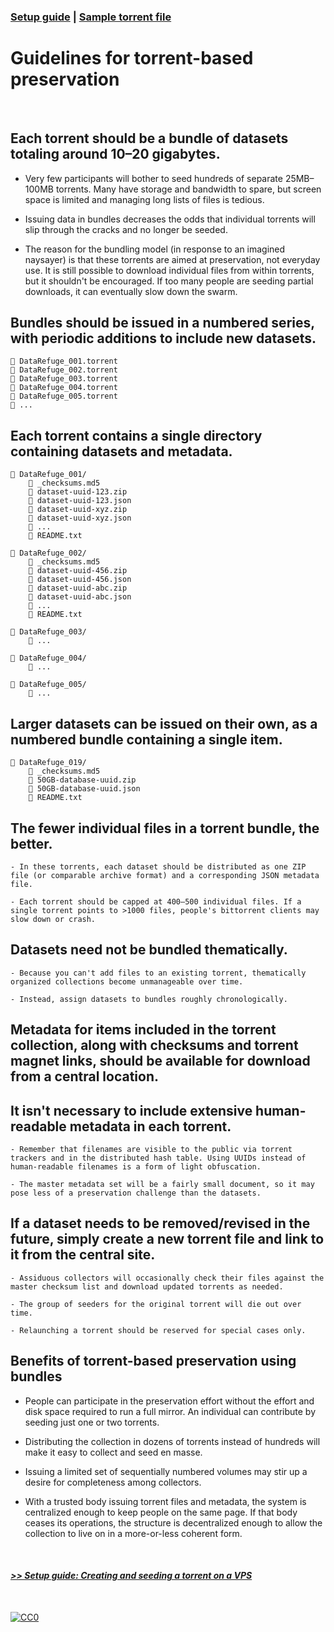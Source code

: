 ### [Setup guide](https://github.com/stevemclaugh/preservation-torrent/blob/master/Setup.md) | [Sample torrent file](https://github.com/stevemclaugh/preservation-torrent/blob/master/DataRefuge_001_test.torrent?raw=true)

# Guidelines for torrent-based preservation
&nbsp;

## Each torrent should be a bundle of datasets totaling around 10–20 gigabytes.

  - Very few participants will bother to seed hundreds of separate 25MB–100MB torrents. Many have storage and bandwidth to spare, but screen space is limited and managing long lists of files is tedious.

  - Issuing data in bundles decreases the odds that individual torrents will slip through the cracks and no longer be seeded.

  - The reason for the bundling model (in response to an imagined naysayer) is that these torrents are aimed at preservation, not everyday use. It is still possible to download individual files from within torrents, but it shouldn't be encouraged. If too many people are seeding partial downloads, it can eventually slow down the swarm.


## Bundles should be issued in a numbered series, with periodic additions to include new datasets.

```
📄 DataRefuge_001.torrent
📄 DataRefuge_002.torrent
📄 DataRefuge_003.torrent
📄 DataRefuge_004.torrent
📄 DataRefuge_005.torrent
📄 ...
```

## Each torrent contains a single directory containing datasets and metadata.

```
📂 DataRefuge_001/
    📄 _checksums.md5
    📄 dataset-uuid-123.zip
    📄 dataset-uuid-123.json
    📄 dataset-uuid-xyz.zip
    📄 dataset-uuid-xyz.json
    📄 ...
    📄 README.txt

📂 DataRefuge_002/
    📄 _checksums.md5
    📄 dataset-uuid-456.zip
    📄 dataset-uuid-456.json
    📄 dataset-uuid-abc.zip
    📄 dataset-uuid-abc.json
    📄 ...
    📄 README.txt

📂 DataRefuge_003/
    📄 ...

📂 DataRefuge_004/
    📄 ...

📂 DataRefuge_005/
    📄 ...
```

## Larger datasets can be issued on their own, as a numbered bundle containing a single item.

```
📂 DataRefuge_019/
    📄 _checksums.md5
    📄 50GB-database-uuid.zip
    📄 50GB-database-uuid.json
    📄 README.txt
```

## The fewer individual files in a torrent bundle, the better.

    - In these torrents, each dataset should be distributed as one ZIP file (or comparable archive format) and a corresponding JSON metadata file.

    - Each torrent should be capped at 400–500 individual files. If a single torrent points to >1000 files, people's bittorrent clients may slow down or crash.


## Datasets need not be bundled thematically.

    - Because you can't add files to an existing torrent, thematically organized collections become unmanageable over time.

    - Instead, assign datasets to bundles roughly chronologically.

## Metadata for items included in the torrent collection, along with checksums and torrent magnet links, should be available for download from a central location.


## It isn't necessary to include extensive human-readable metadata in each torrent.

    - Remember that filenames are visible to the public via torrent trackers and in the distributed hash table. Using UUIDs instead of human-readable filenames is a form of light obfuscation.

    - The master metadata set will be a fairly small document, so it may pose less of a preservation challenge than the datasets.


## If a dataset needs to be removed/revised in the future, simply create a new torrent file and link to it from the central site.

    - Assiduous collectors will occasionally check their files against the master checksum list and download updated torrents as needed.

    - The group of seeders for the original torrent will die out over time.

    - Relaunching a torrent should be reserved for special cases only.

## Benefits of torrent-based preservation using bundles

- People can participate in the preservation effort without the effort and disk space required to run a full mirror. An individual can contribute by seeding just one or two torrents.

- Distributing the collection in dozens of torrents instead of hundreds will make it easy to collect and seed en masse.

- Issuing a limited set of sequentially numbered volumes may stir up a desire for completeness among collectors.

- With a trusted body issuing torrent files and metadata, the system is centralized enough to keep people on the same page. If that body ceases its operations, the structure is decentralized enough to allow the collection to live on in a more-or-less coherent form.

&nbsp;

#### [*>> Setup guide: Creating and seeding a torrent on a VPS*](Setup.md)

<!--

Tenen and Foxman paper


Precedents include LibGen/Sci-Hub, as well as the 78-DVD "kolhoz library" collection.

-->
&nbsp;

<p xmlns:dct="http://purl.org/dc/terms/" xmlns:vcard="http://www.w3.org/2001/vcard-rdf/3.0#">
  <a rel="license"
     href="http://creativecommons.org/publicdomain/zero/1.0/">
    <img src="http://i.creativecommons.org/p/zero/1.0/88x31.png" style="border-style: none;" alt="CC0" />
  </a>
</p>

